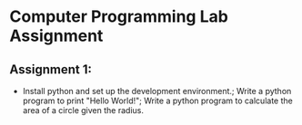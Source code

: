 # Computer Programming Lab Assignment
## Assignment 1: 
- Install python and set up the development environment.; Write a python program to print "Hello World!"; Write a python program to calculate the area of a circle given the radius.

